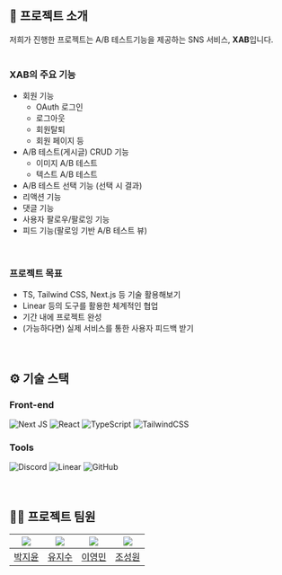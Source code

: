 ## 📝 프로젝트 소개
저희가 진행한 프로젝트는 A/B 테스트기능을 제공하는 SNS 서비스, **XAB**입니다. <br><br>

### XAB의 주요 기능
- 회원 기능
    - OAuth 로그인
    - 로그아웃
    - 회원탈퇴
    - 회원 페이지 등
- A/B 테스트(게시글) CRUD 기능
    - 이미지 A/B 테스트
    - 텍스트 A/B 테스트
- A/B 테스트 선택 기능 (선택 시 결과)
- 리액션 기능
- 댓글 기능
- 사용자 팔로우/팔로잉 기능
- 피드 기능(팔로잉 기반 A/B 테스트 뷰)

<br/>

### 프로젝트 목표
- TS, Tailwind CSS, Next.js 등 기술 활용해보기
- Linear 등의 도구를 활용한 체계적인 협업
- 기간 내에 프로젝트 완성
- (가능하다면) 실제 서비스를 통한 사용자 피드백 받기
<br/><br/><br/>

## ⚙ 기술 스택
### Front-end
  ![Next JS](https://img.shields.io/badge/Next-black?style=for-the-badge&logo=next.js&logoColor=white)
  ![React](https://img.shields.io/badge/react-%2320232a.svg?style=for-the-badge&logo=react&logoColor=%2361DAFB)
  ![TypeScript](https://img.shields.io/badge/typescript-%23007ACC.svg?style=for-the-badge&logo=typescript&logoColor=white)
  ![TailwindCSS](https://img.shields.io/badge/tailwindcss-%2338B2AC.svg?style=for-the-badge&logo=tailwind-css&logoColor=white)
  
### Tools
  ![Discord](https://img.shields.io/badge/Discord-%235865F2.svg?style=for-the-badge&logo=discord&logoColor=white)
  ![Linear](https://img.shields.io/badge/Linear-5E6AD2.svg?style=for-the-badge&logo=Linear&logoColor=white)
![GitHub](https://img.shields.io/badge/github-%23121011.svg?style=for-the-badge&logo=github&logoColor=white)
<br/><br/><br/>


## 💁‍♂️ 프로젝트 팀원
| ![](https://github.com/jyooni99.png?size=120) | ![](https://github.com/yujsoo.png?size=120) | ![](https://github.com/E0min.png?size=120) | ![](https://github.com/wontory.png?size=120)|
|:---:|:---:|:---:|:---:|
|[박지윤](https://github.com/jyooni99)|[유지수](https://github.com/yujsoo)|[이영민](https://github.com/E0min)|[조성원](https://github.com/wontory)|
